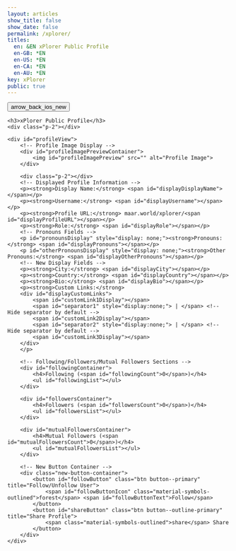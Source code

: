 ```yaml
---
layout: articles
show_title: false
show_date: false
permalink: /xplorer/
titles:
  en: &EN xPlorer Public Profile
  en-GB: *EN
  en-US: *EN
  en-CA: *EN
  en-AU: *EN
key: xPlorer
public: true
---
```


<div class="p-5"></div>

<div class="form-container">
    <div class="button-container">
        <div class="back-button-container">
            <a href="/voyage" title="Back to Voyage">
                <button id="backButton" class="btn button--outline-primary button--circle">
                    <span class="material-symbols-outlined">arrow_back_ios_new</span>
                </button>
            </a>
        </div>
    </div>

    <h3>xPlorer Public Profile</h3>
    <div class="p-2"></div>

    <div id="profileView">
        <!-- Profile Image Display -->
        <div id="profileImagePreviewContainer">
            <img id="profileImagePreview" src="" alt="Profile Image">
        </div>

        <div class="p-2"></div>
        <!-- Displayed Profile Information -->
        <p><strong>Display Name:</strong> <span id="displayDisplayName"></span></p>
        <p><strong>Username:</strong> <span id="displayUsername"></span></p>
        <p><strong>Profile URL:</strong> maar.world/xplorer/<span id="displayProfileURL"></span></p>
        <p><strong>Role:</strong> <span id="displayRole"></span></p>
        <!-- Pronouns Fields -->
        <p id="pronounsDisplay" style="display: none;"><strong>Pronouns:</strong> <span id="displayPronouns"></span></p>
        <p id="otherPronounsDisplay" style="display: none;"><strong>Other Pronouns:</strong> <span id="displayOtherPronouns"></span></p>
        <!-- New Display Fields -->
        <p><strong>City:</strong> <span id="displayCity"></span></p>
        <p><strong>Country:</strong> <span id="displayCountry"></span></p>
        <p><strong>Bio:</strong> <span id="displayBio"></span></p>
        <p><strong>Custom Links:</strong>
        <div id="displayCustomLinks">
            <span id="customLink1Display"></span>
            <span id="separator1" style="display:none;"> | </span> <!-- Hide separator by default -->
            <span id="customLink2Display"></span>
            <span id="separator2" style="display:none;"> | </span> <!-- Hide separator by default -->
            <span id="customLink3Display"></span>
        </div>
        </p>

        <!-- Following/Followers/Mutual Followers Sections -->
        <div id="followingContainer">
            <h4>Following (<span id="followingCount">0</span>)</h4>
            <ul id="followingList"></ul>
        </div>

        <div id="followersContainer">
            <h4>Followers (<span id="followersCount">0</span>)</h4>
            <ul id="followersList"></ul>
        </div>

        <div id="mutualFollowersContainer">
            <h4>Mutual Followers (<span id="mutualFollowersCount">0</span>)</h4>
            <ul id="mutualFollowersList"></ul>
        </div>

        <!-- New Button Container -->
        <div class="new-button-container">
            <button id="followButton" class="btn button--primary" title="Follow/Unfollow User">
                <span id="followButtonIcon" class="material-symbols-outlined">forest</span> <span id="followButtonText">Follow</span>
            </button>
            <button id="shareButton" class="btn button--outline-primary" title="Share Profile">
                <span class="material-symbols-outlined">share</span> Share
            </button>
        </div>
    </div>
</div>

<script>
document.addEventListener('DOMContentLoaded', function() {
    const urlParams = new URLSearchParams(window.location.search);
    const username = urlParams.get('username');
    const loggedInUserId = localStorage.getItem('userId');
    const loggedUsername = localStorage.getItem('username');

    if (!username) {
        document.getElementById('profileView').innerHTML = '<p style="color:red;">Profile not found. Please provide a valid username.</p>';
        return;
    }

    // Fetch the public profile data
    fetch(`https://media.maar.world:443/api/users/getPublicProfile?username=${username}`)
        .then(response => {
            if (!response.ok) {
                throw new Error(`Network response was not ok: ${response.statusText}`);
            }
            return response.json();
        })
        .then(data => {
            if (!data || data.error) {
                document.getElementById('profileView').innerHTML = '<p style="color:red;">Profile not found.</p>';
                return;
            }

            // Populate profile data
            document.getElementById('displayDisplayName').innerText = data.displayName || 'Not provided';
            document.getElementById('displayUsername').innerText = data.username || 'Not provided';
            document.getElementById('displayProfileURL').innerText = username || 'Not provided';
            document.getElementById('displayRole').innerText = data.role || 'Not provided';
            console.log(data);
            // Set profile image or fallback
            const profileImageUrl = data.thumbMidURL || 'https://mw-storage.fra1.digitaloceanspaces.com/default/default-profile_thumbnail_mid.webp';
            document.getElementById('profileImagePreview').src = profileImageUrl;

            document.getElementById('displayCity').innerText = data.city || 'Not provided';
            document.getElementById('displayCountry').innerText = data.country || 'Not provided';
            document.getElementById('displayBio').innerText = data.bio || 'Not provided';

            // Custom links
            const customLinks = data.customLinks || [];
            if (customLinks[0]) document.getElementById('customLink1Display').innerHTML = `<a href="${customLinks[0]}" target="_blank">${customLinks[0]}</a>`;
            if (customLinks[1]) document.getElementById('customLink2Display').innerHTML = `<a href="${customLinks[1]}" target="_blank">${customLinks[1]}</a>`;
            if (customLinks[2]) document.getElementById('customLink3Display').innerHTML = `<a href="${customLinks[2]}" target="_blank">${customLinks[2]}</a>`;

            // Fetching following users
            fetch(`https://media.maar.world:443/api/userRelationships/following/${username}`)
                .then(response => response.json())
                .then(followingData => {
                    const followingList = document.getElementById('followingList');
                    followingList.innerHTML = followingData.length > 0 
                        ? followingData.map(following => `
                            <li class="user-list-item">
                                <div class="user-profile-pic">
                                    <img src="${following.user.thumbMidURL || 'https://mw-storage.fra1.digitaloceanspaces.com/default/default-profile_thumbnail_mid.webp'}" alt="${following.user.username}">
                                </div>
                                <div class="user-details">
                                    <div class="user-display-name">${following.user.displayName || 'Unknown'}</div>
                                    <div class="user-username">
                                        <a href="/xplorer/?username=${following.user.username}" target="_self">
                                            @${following.user.username || 'Unknown'}
                                        </a>
                                    </div>
                                </div>
                            </li>`).join('')
                        : '<li>No following users.</li>';
                    document.getElementById('followingCount').innerText = followingData.length;
                });

            // Fetching followers
            fetch(`https://media.maar.world:443/api/userRelationships/followers/${username}`)
                .then(response => response.json())
                .then(followersData => {
                    const followersList = document.getElementById('followersList');
                    followersList.innerHTML = followersData.length > 0 
                        ? followersData.map(follower => `
                            <li class="user-list-item">
                                <div class="user-profile-pic">
                                    <img src="${follower.user.thumbMidURL || 'https://mw-storage.fra1.digitaloceanspaces.com/default/default-profile_thumbnail_mid.webp'}" alt="${follower.user.username}">
                                </div>
                                <div class="user-details">
                                    <div class="user-display-name">${follower.user.displayName || 'Unknown'}</div>
                                    <div class="user-username">
                                        <a href="/xplorer/?username=${follower.user.username}" target="_self">
                                            @${follower.user.username || 'Unknown'}
                                        </a>
                                    </div>
                                </div>
                            </li>`).join('')
                        : '<li>No followers.</li>';
                    document.getElementById('followersCount').innerText = followersData.length;
                });

            // Fetching mutual followers
fetch(`https://media.maar.world:443/api/userRelationships/mutualFollowers/${loggedUsername}/${username}`)
    .then(response => response.json())
    .then(mutualFollowersData => {
        const mutualFollowersList = document.getElementById('mutualFollowersList');
        
        // Check if mutualFollowersData and mutualFollowersData.mutualFollowers are defined
        if (mutualFollowersData && mutualFollowersData.mutualFollowers) {
            mutualFollowersList.innerHTML = mutualFollowersData.mutualFollowers.length > 0 
                ? mutualFollowersData.mutualFollowers.map(mutualFollower => `
                    <li class="user-list-item">
                        <div class="user-profile-pic">
                            <img src="${mutualFollower.user.thumbMidURL || 'https://mw-storage.fra1.digitaloceanspaces.com/default/default-profile_thumbnail_mid.webp'}" alt="${mutualFollower.user.username}">
                        </div>
                        <div class="user-details">
                            <div class="user-display-name">${mutualFollower.user.displayName || 'Unknown'}</div>
                            <div class="user-username">
                                <a href="/xplorer/?username=${mutualFollower.user.username}" target="_self">
                                    @${mutualFollower.user.username || 'Unknown'}
                                </a>
                            </div>
                        </div>
                    </li>`).join('')
                : '<li>No mutual followers.</li>';
            document.getElementById('mutualFollowersCount').innerText = mutualFollowersData.mutualFollowers.length;
        } else {
            mutualFollowersList.innerHTML = '<li>No mutual followers.</li>';
            document.getElementById('mutualFollowersCount').innerText = '0';
        }
    })
    .catch(error => {
        console.error('Error fetching mutual followers data:', error);
        document.getElementById('mutualFollowersList').innerHTML = '<li>Error fetching mutual followers.</li>';
    });

            // Check follow/unfollow status and set button accordingly
            fetch(`https://media.maar.world:443/api/userRelationships/checkFollowStatus`, {
                method: 'POST',
                headers: { 'Content-Type': 'application/json' },
                body: JSON.stringify({ followerUsername: loggedUsername, followingUsername: username })
            })
            .then(response => response.json())
            .then(statusData => {
                let isFollowing = statusData.isFollowing;
                const followButtonText = document.getElementById('followButtonText');
                const followButtonIcon = document.getElementById('followButtonIcon');

                function updateFollowButton() {
                    followButtonText.innerText = isFollowing ? 'Unfollow' : 'Follow';
                    followButtonIcon.innerText = isFollowing ? 'park' : 'forest';
                }

                document.getElementById('followButton').addEventListener('click', function() {
                    const url = isFollowing ? 'unfollow' : 'follow';
                    const endpoint = `https://media.maar.world:443/api/userRelationships/${url}`;

                    fetch(endpoint, {
                        method: 'POST',
                        headers: { 'Content-Type': 'application/json' },
                        body: JSON.stringify({ followerUsername: loggedUsername, followingUsername: username })
                    })
                    .then(response => response.json())
                    .then(data => {
                        if (data.success) {
                            isFollowing = !isFollowing;
                            updateFollowButton();
                        }
                    });
                });

                updateFollowButton();
            });

            // Share button logic
            document.getElementById('shareButton').addEventListener('click', function() {
                const tempInput = document.createElement('input');
                tempInput.value = profileUrl;
                document.body.appendChild(tempInput);
                tempInput.select();
                document.execCommand('copy');
                document.body.removeChild(tempInput);
                alert('Profile URL copied to clipboard');
            });
        })
        .catch(error => {
            console.error('Error fetching public user data:', error);
            document.getElementById('profileView').innerHTML = '<p style="color:red;">Error fetching profile. Please try again later.</p>';
        });
});
</script>
